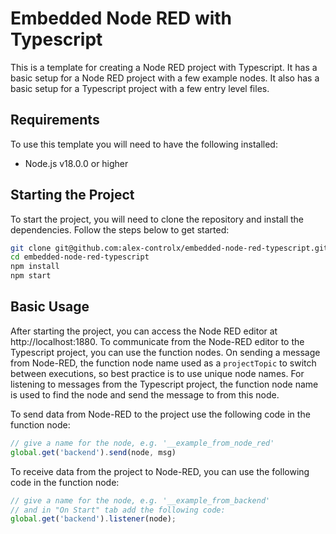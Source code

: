 # Embedded Node RED with Typescript
This is a template for creating a Node RED project with Typescript. It has a basic setup for a Node RED project
with a few example nodes. It also has a basic setup for a Typescript project with a few entry level files.

## Requirements
To use this template you will need to have the following installed:
  - Node.js v18.0.0 or higher

## Starting the Project
To start the project, you will need to clone the repository and install the dependencies. Follow the steps 
below to get started:
```bash
git clone git@github.com:alex-controlx/embedded-node-red-typescript.git
cd embedded-node-red-typescript
npm install
npm start
```

## Basic Usage
After starting the project, you can access the Node RED editor at http://localhost:1880. To communicate from the 
Node-RED editor to the Typescript project, you can use the function nodes. On sending a message from Node-RED, 
the function node name used as a `projectTopic` to switch between executions, so best practice is to use 
unique node names. For listening to messages from the Typescript project, the function node name is used to
find the node and send the message to from this node.


To send data from Node-RED to the project use the following code in the function node:
```javascript
// give a name for the node, e.g. '__example_from_node_red'
global.get('backend').send(node, msg)
```

To receive data from the project to Node-RED, you can use the following code in the function node:
```javascript
// give a name for the node, e.g. '__example_from_backend'
// and in "On Start" tab add the following code:
global.get('backend').listener(node);
```
